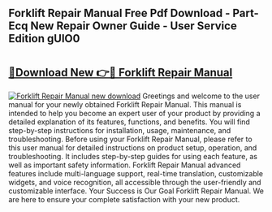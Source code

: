 ## Forklift Repair Manual Free Pdf Download - Part-Ecq New Repair Owner Guide - User Service Edition gUlO0

# <h2><a href="http://cf27323.oget.top/?id=Forklift+Repair+Manual">🔗Download New 👉🔴 Forklift Repair Manual</a></h2>

[![Forklift Repair Manual new download](https://i.imgur.com/5g1atiW.png)](http://cf27323.oget.top/?id=Forklift+Repair+Manual)
Greetings and welcome to the user manual for your newly obtained Forklift Repair Manual. This manual is intended to help you become an expert user of your product by providing a detailed explanation of its features, functions, and benefits. You will find step-by-step instructions for installation, usage, maintenance, and troubleshooting. Before using your Forklift Repair Manual, please refer to this user manual for detailed instructions on product setup, operation, and troubleshooting. It includes step-by-step guides for using each feature, as well as important safety information. Forklift Repair Manual advanced features include multi-language support, real-time translation, customizable widgets, and voice recognition, all accessible through the user-friendly and customizable interface. Your Success is Our Goal Forklift Repair Manual. We are here to ensure your complete satisfaction with your new product.
